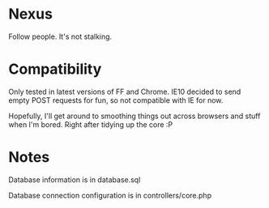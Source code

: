 Nexus
=====

Follow people. It's not stalking.

Compatibility
=============
Only tested in latest versions of FF and Chrome. 
IE10 decided to send empty POST requests for fun, so not compatible with IE for now.

Hopefully, I'll get around to smoothing things out across browsers and stuff when I'm bored. 
Right after tidying up the core :P

Notes
=====
Database information is in database.sql

Database connection configuration is in controllers/core.php
